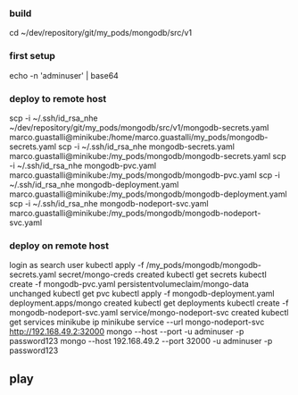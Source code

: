 ### build
cd ~/dev/repository/git/my_pods/mongodb/src/v1

### first setup
echo -n 'adminuser' | base64

### deploy to remote host
scp -i ~/.ssh/id_rsa_nhe ~/dev/repository/git/my_pods/mongodb/src/v1/mongodb-secrets.yaml marco.guastalli@minikube:/home/marco.guastalli/my_pods/mongodb-secrets.yaml
scp -i ~/.ssh/id_rsa_nhe mongodb-secrets.yaml marco.guastalli@minikube:/my_pods/mongodb/mongodb-secrets.yaml
scp -i ~/.ssh/id_rsa_nhe mongodb-pvc.yaml marco.guastalli@minikube:/my_pods/mongodb/mongodb-pvc.yaml
scp -i ~/.ssh/id_rsa_nhe mongodb-deployment.yaml marco.guastalli@minikube:/my_pods/mongodb/mongodb-deployment.yaml
scp -i ~/.ssh/id_rsa_nhe mongodb-nodeport-svc.yaml marco.guastalli@minikube:/my_pods/mongodb/mongodb-nodeport-svc.yaml

### deploy on remote host
login as search user
kubectl apply -f /my_pods/mongodb/mongodb-secrets.yaml
        secret/mongo-creds created
  kubectl get secrets
kubectl create -f mongodb-pvc.yaml
        persistentvolumeclaim/mongo-data unchanged
  kubectl get pvc
kubectl apply -f mongodb-deployment.yaml
        deployment.apps/mongo created
kubectl get deployments
kubectl create -f mongodb-nodeport-svc.yaml
        service/mongo-nodeport-svc created
kubectl get services
minikube ip
minikube service --url mongo-nodeport-svc
        http://192.168.49.2:32000
mongo --host <ip> --port <port of nodeport svc> -u adminuser -p password123
mongo --host 192.168.49.2 --port 32000 -u adminuser -p password123

## play
